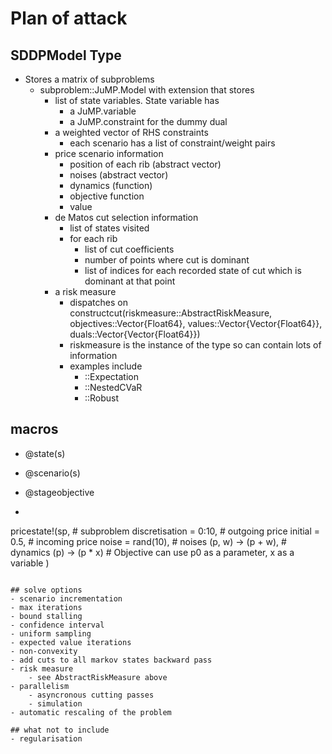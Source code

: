# Plan of attack

## SDDPModel Type

- Stores a matrix of subproblems
    - subproblem::JuMP.Model with extension that stores
        - list of state variables. State variable has
            - a JuMP.variable
            - a JuMP.constraint for the dummy dual
        - a weighted vector of RHS constraints
            - each scenario has a list of constraint/weight pairs
        - price scenario information
            - position of each rib (abstract vector)
            - noises (abstract vector)
            - dynamics (function)
            - objective function
            - value
        - de Matos cut selection information
            - list of states visited
            - for each rib
                - list of cut coefficients
                - number of points where cut is dominant
                - list of indices for each recorded state of cut which is dominant at that point
        - a risk measure
            - dispatches on constructcut(riskmeasure::AbstractRiskMeasure, objectives::Vector{Float64}, values::Vector{Vector{Float64}}, duals::Vector{Vector{Float64}})
            - riskmeasure is the instance of the type so can contain lots of information
            - examples include
                - ::Expectation
                - ::NestedCVaR
                - ::Robust

## macros
- @state(s)
- @scenario(s)
- @stageobjective

- ```
pricestate!(sp,              # subproblem
    discretisation = 0:10,     # outgoing price
    initial        = 0.5,      # incoming price
    noise          = rand(10), # noises
    (p, w) -> (p + w),         # dynamics
    (p) -> (p * x)             # Objective can use p0 as a parameter, x as a variable
)
```

## solve options
- scenario incrementation
- max iterations
- bound stalling
- confidence interval
- uniform sampling
- expected value iterations
- non-convexity
- add cuts to all markov states backward pass
- risk measure
    - see AbstractRiskMeasure above
- parallelism
    - asyncronous cutting passes
    - simulation
- automatic rescaling of the problem

## what not to include
- regularisation
